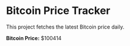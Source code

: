 # Bitcoin Price Tracker

This project fetches the latest Bitcoin price daily.

**Bitcoin Price:** $100414
